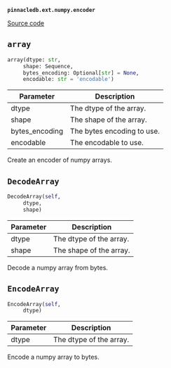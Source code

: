 **`pinnacledb.ext.numpy.encoder`** 

[Source code](https://github.com/SuperDuperDB/pinnacledb/blob/main/pinnacledb/ext/numpy/encoder.py)

## `array` 

```python
array(dtype: str,
     shape: Sequence,
     bytes_encoding: Optional[str] = None,
     encodable: str = 'encodable')
```
| Parameter | Description |
|-----------|-------------|
| dtype | The dtype of the array. |
| shape | The shape of the array. |
| bytes_encoding | The bytes encoding to use. |
| encodable | The encodable to use. |

Create an encoder of numpy arrays.

## `DecodeArray` 

```python
DecodeArray(self,
     dtype,
     shape)
```
| Parameter | Description |
|-----------|-------------|
| dtype | The dtype of the array. |
| shape | The shape of the array. |

Decode a numpy array from bytes.

## `EncodeArray` 

```python
EncodeArray(self,
     dtype)
```
| Parameter | Description |
|-----------|-------------|
| dtype | The dtype of the array. |

Encode a numpy array to bytes.

